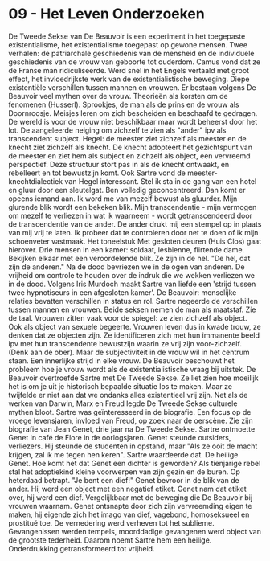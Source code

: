 # 09 - Het Leven Onderzoeken
De Tweede Sekse van De Beauvoir is een experiment in het toegepaste existentialisme, het existentialisme toegepast op gewone mensen. Twee verhalen: de patriarchale geschiedenis van de mensheid en de individuele geschiedenis van de vrouw van geboorte tot ouderdom. Camus vond dat ze de Franse man ridiculiseerde. Werd snel in het Engels vertaald met groot effect, het invloedrijkste werk van de existentialistische beweging. Diepe existentiële verschillen tussen mannen en vrouwen. Er bestaan volgens De Beauvoir veel mythen over de vrouw. Theorieën als korsten om de fenomenen (Husserl). Sprookjes, de man als de prins en de vrouw als Doornroosje. Meisjes leren om zich bescheiden en beschaafd te gedragen. De wereld is voor de vrouw niet beschikbaar maar wordt beheerst door het lot. De aangeleerde neiging om zichzelf te zien als "ander" ipv als transcendent subject. Hegel: de meester ziet zichzelf als meester en de knecht ziet zichzelf als knecht. De knecht adopteert het gezichtspunt van de meester en ziet hem als subject en zichzelf als object, een vervreemd perspectief. Deze structuur stort pas in als de knecht ontwaakt, en rebelleert en tot bewustzijn komt. Ook Sartre vond de meester-knechtdialectiek van Hegel interessant. Stel ik sta in de gang van een hotel en gluur door een sleutelgat. Ben volledig geconcentreerd. Dan komt er opeens iemand aan. Ik word me van mezelf bewust als gluurder. Mijn glurende blik wordt een bekeken blik. Mijn transcendentie - mijn vermogen om mezelf te verliezen in wat ik waarneem - wordt getranscendeerd door de transcendentie van de ander. De ander drukt mij een stempel op in plaats van mij vrij te laten. Ik probeer dat te controleren door net te doen of ik mijn schoenveter vastmaak. Het toneelstuk Met gesloten deuren (Huis Clos) gaat hierover. Drie mensen in een kamer: soldaat, lesbienne, flirtende dame. Bekijken elkaar met een veroordelende blik. Ze zijn in de hel. "De hel, dat zijn de anderen." Na de dood bevriezen we in de ogen van anderen. De vrijheid om controle te houden over de indruk die we wekken verliezen we in de dood. Volgens Iris Murdoch maakt Sartre van liefde een 'strijd tussen twee hypnotiseurs in een afgesloten kamer'. De Beauvoir: menselijke relaties bevatten verschillen in status en rol. Sartre negeerde de verschillen tussen mannen en vrouwen. Beide seksen nemen de man als maatstaf. Zie de taal. Vrouwen zitten vaak voor de spiegel: ze zien zichzelf als object. Ook als object van sexuele begeerte. Vrouwen leven dus in kwade trouw, ze denken dat ze objecten zijn. Ze identificeren zich met hun immanente beeld ipv met hun transcendente bewustzijn waarin ze vrij zijn voor-zichzelf. (Denk aan de ober). Maar de subjectiviteit in de vrouw wil in het centrum staan. Een innerlijke strijd in elke vrouw. De Beauvoir beschouwt het probleem hoe je vrouw wordt als de existentialistische vraag bij uitstek. De Beauvoir overtroefde Sartre met De Tweede Sekse. Ze liet zien hoe moeilijk het is om je uit je historisch bepaalde situatie los te maken. Maar ze twijfelde er niet aan dat we ondanks alles existentieel vrij zijn. Net als de werken van Darwin, Marx en Freud legde De Tweede Sekse culturele mythen bloot. Sartre was geïnteresseerd in de biografie. Een focus op de vroege levensjaren, invloed van Freud, op zoek naar de oerscène. Zie zijn biografie van Jean Genet, drie jaar na De Tweede Sekse. Sartre ontmoette Genet in café de Flore in de oorlogsjaren. Genet steunde outsiders, verliezers. Hij steunde de studenten in opstand, maar "Als ze ooit de macht krijgen, zal ik me tegen hen keren". Sartre waardeerde dat. De heilige Genet. Hoe komt het dat Genet een dichter is geworden? Als tienjarige rebel stal het adoptiekind kleine voorwerpen van zijn gezin en de buren. Op heterdaad betrapt. "Je bent een dief!" Genet bevroor in de blik van de ander. Hij werd een object met een negatief etiket. Genet nam dat etiket over, hij werd een dief. Vergelijkbaar met de beweging die De Beauvoir bij vrouwen waarnam. Genet ontsnapte door zich zijn vervreemding eigen te maken, hij eigende zich het imago van dief, vagebond, homoseksueel en prostitué toe. De vernedering werd verheven tot het sublieme. Gevangenissen werden tempels, moorddadige gevangenen werd object van de grootste tederheid. Daarom noemt Sartre hem een heilige. Onderdrukking getransformeerd tot vrijheid.